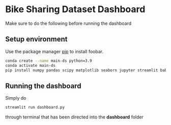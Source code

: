 # Bike Sharing Dataset Dashboard

Make sure to do the following before running the dashboard

## Setup environment

Use the package manager [pip](https://pip.pypa.io/en/stable/) to install foobar.

```bash
conda create --name main-ds python=3.9
conda activate main-ds
pip install numpy pandas scipy matplotlib seaborn jupyter streamlit babel
```

## Running the dashboard
Simply do
```bash
streamlit run dashboard.py
```
through terminal that has been directed into the **dashboard** folder